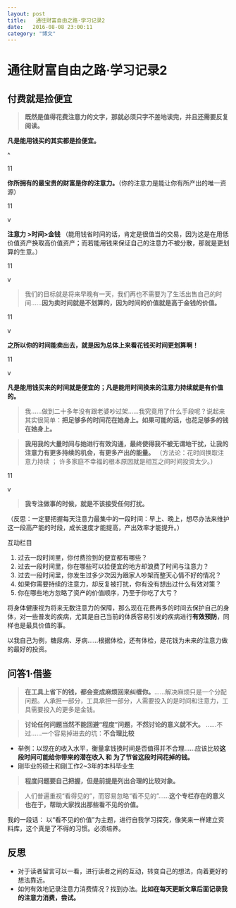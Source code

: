 ```yaml
---
layout: post
title:   通往财富自由之路·学习记录2
date:   2016-08-08 23:00:11
category: "博文"
---
```

# 通往财富自由之路·学习记录2

## 付费就是捡便宜





> **既然是值得花费注意力的文字，那就必须只字不差地读完，并且还需要反复阅读。**





**凡是能用钱买的其实都是捡便宜。**

 ^

11

**你所拥有的最宝贵的财富是你的注意力。**（你的注意力是能让你有所产出的唯一资源）

11

 v

**注意力 >时间>金钱**  （能用钱省时间的话，肯定是很值当的交易，因为这是在用低价值资产换取高价值资产；而若能用钱来保证自己的注意力不被分散，那就是更划算的生意。）

11

 v

> 我们的目标就是将来早晚有一天，我们再也不需要为了生活出售自己的时间……**因为卖时间就是不划算的，因为时间的价值就是高于金钱的价值。**

11

 v

**之所以你的时间能卖出去，就是因为总体上来看花钱买时间更划算啊！**

11

 v

**凡是能用钱买来的时间就是便宜的；凡是能用时间换来的注意力持续就是有价值的。**








> 我……做到二十多年没有跟老婆吵过架……我究竟用了什么手段呢？说起来其实很简单：**把足够多的时间花在她身上。如果可能的话，也花足够多的钱在她身上。**



>  **我用我的大量时间与她进行有效沟通，最终使得我不被无谓地干扰，让我的注意力有更多持续的机会，有更多产出的能量。**  （方法论：花时间换取注意力持续  ；  许多家庭不幸福的根本原因就是相互之间时间投资太少。）

11

 v

> **我专注做事的时候，就是不该接受任何打扰。**

（反思：一定要把握每天注意力最集中的一段时间：早上、晚上，想尽办法来维护这一段高产能的时段，成长速度才能提高，产出效率才能提升。）









互动栏目

1. 过去一段时间里，你付费捡到的便宜都有哪些？
2. 过去一段时间里，你在哪些可以捡便宜的地方却浪费了时间与注意力？
3. 过去一段时间里，你发生过多少次因为跟家人吵架而整天心情不好的情况？
4. 如果你需要持续的注意力，却反复被打扰，你有没有想出过什么有效对策？
5. 你在哪些地方忽略了资产的价值顺序，乃至于你吃了大亏？





将身体健康视为将来无数注意力的保障，那么现在花费再多的时间去保护自己的身体，对一些普发的疾病，尤其是自己当前的体质容易引发的疾病进行**有效预防**，同样也是最具价值的事。

以我自己为例，糖尿病、牙病……根据体检，还有体检，是花钱为未来的注意力做的最好的投资。





## 问答1·借鉴

  

> **在工具上省下的钱，都会变成麻烦回来纠缠你。**……解决麻烦只是一个分配问题。人承担一部分，工具承担一部分，人需要投入的是时间和注意力，工具需要投入的更多是金钱。



>  **讨论任何问题当然不能回避“程度”问题，不然讨论的意义就不大。** ……不过……一个容易掉进去的坑：**不合理比较** 

* 举例：以现在的收入水平，衡量拿钱换时间是否值得并不合理……应该比较**这段时间可能给你带来的潜在收入 和 为了节省这段时间花掉的钱。** 
* 刚毕业的硕士和刚工作2~3年的本科毕业生

> **程度问题要自己把握，但是前提是列出合理的比较对象。**



> 人们普遍重视“看得见的”，而容易忽略“看不见的”……**这个专栏存在的意义也在于，帮助大家找出那些看不见的价值。**



我的一段话： 以“看不见的价值”为主题，进行自我学习探究，像笑来一样建立资料库，这个真是了不得的习惯。必须培养。



## 反思

* 对于读者留言可以一看，进行读者之间的互动，转变自己的想法，向着更好的想法靠近。
* 如何有效地记录注意力消费情况？找到办法。**比如在每天更新文章后面记录我的注意力消费，尝试。**





